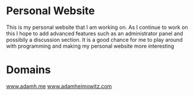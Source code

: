 Personal Website
=========

This is my personal website that I am working on. As I continue to work on this I hope to add advanced features such as an administrator panel and possibily a discussion section. It is a good chance for me to play around with programming and making my personal website more interesting

Domains
=====

www.adamh.me
www.adamheimowitz.com
